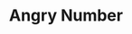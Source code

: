 ---
title: Angry Number
number: 203
difficulty: hard
links:
- https://leetcode.com/problems/angry-number/
---